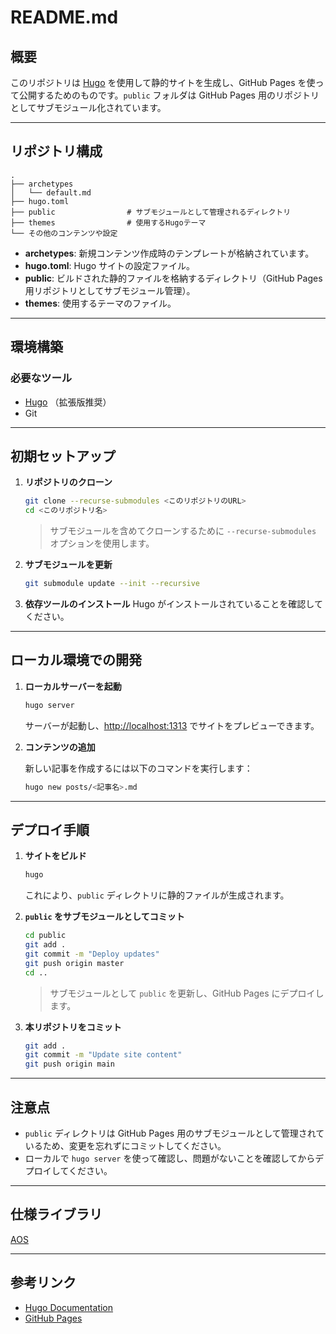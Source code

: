 # README.md

## 概要
このリポジトリは [Hugo](https://gohugo.io/) を使用して静的サイトを生成し、GitHub Pages を使って公開するためのものです。`public` フォルダは GitHub Pages 用のリポジトリとしてサブモジュール化されています。

---

## リポジトリ構成

```
.
├── archetypes
│   └── default.md
├── hugo.toml
├── public                # サブモジュールとして管理されるディレクトリ
├── themes                # 使用するHugoテーマ
└── その他のコンテンツや設定
```

- **archetypes**: 新規コンテンツ作成時のテンプレートが格納されています。
- **hugo.toml**: Hugo サイトの設定ファイル。
- **public**: ビルドされた静的ファイルを格納するディレクトリ（GitHub Pages 用リポジトリとしてサブモジュール管理）。
- **themes**: 使用するテーマのファイル。

---

## 環境構築

### 必要なツール
- [Hugo](https://gohugo.io/getting-started/installing/) （拡張版推奨）
- Git

---

## 初期セットアップ

1. **リポジトリのクローン**

   ```bash
   git clone --recurse-submodules <このリポジトリのURL>
   cd <このリポジトリ名>
   ```

   > サブモジュールを含めてクローンするために `--recurse-submodules` オプションを使用します。

2. **サブモジュールを更新**

   ```bash
   git submodule update --init --recursive
   ```

3. **依存ツールのインストール**
   Hugo がインストールされていることを確認してください。

---

## ローカル環境での開発

1. **ローカルサーバーを起動**

   ```bash
   hugo server
   ```

   サーバーが起動し、[http://localhost:1313](http://localhost:1313) でサイトをプレビューできます。

2. **コンテンツの追加**

   新しい記事を作成するには以下のコマンドを実行します：

   ```bash
   hugo new posts/<記事名>.md
   ```

---

## デプロイ手順

1. **サイトをビルド**

   ```bash
   hugo
   ```

   これにより、`public` ディレクトリに静的ファイルが生成されます。

2. **`public` をサブモジュールとしてコミット**

   ```bash
   cd public
   git add .
   git commit -m "Deploy updates"
   git push origin master
   cd ..
   ```

   > サブモジュールとして `public` を更新し、GitHub Pages にデプロイします。

3. **本リポジトリをコミット**

   ```bash
   git add .
   git commit -m "Update site content"
   git push origin main
   ```

---

## 注意点
- `public` ディレクトリは GitHub Pages 用のサブモジュールとして管理されているため、変更を忘れずにコミットしてください。
- ローカルで `hugo server` を使って確認し、問題がないことを確認してからデプロイしてください。

---

## 仕様ライブラリ
[AOS](https://github.com/michalsnik/aos)

---

## 参考リンク
- [Hugo Documentation](https://gohugo.io/documentation/)
- [GitHub Pages](https://pages.github.com/)
